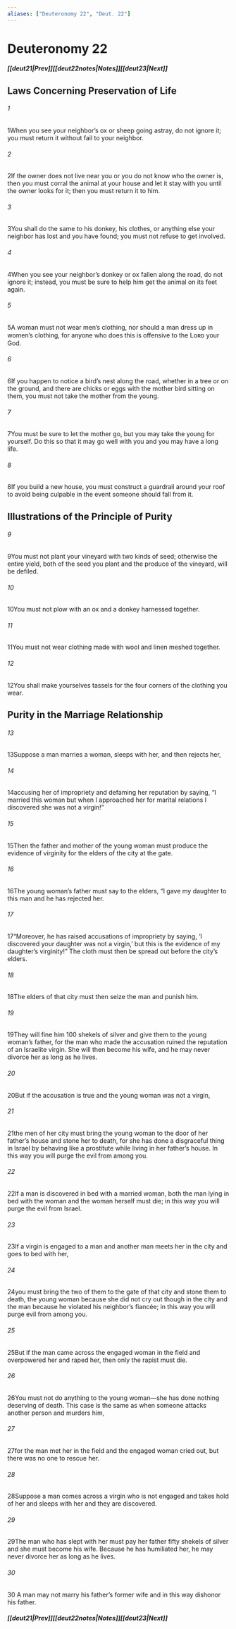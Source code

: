 ```yaml
---
aliases: ["Deuteronomy 22", "Deut. 22"]
---
```

# Deuteronomy 22
##### <span class=arrow-left></span>[[deut21|Prev]]<span class=navigation-separator></span>[[deut22notes|Notes]]<span class=navigation-separator></span>[[deut23|Next]]<span class=arrow-right></span>
## Laws Concerning Preservation of Life
###### 1
<span class=verse-first>1</span>When you see your neighbor’s ox or sheep going astray, do not ignore it; you must return it without fail to your neighbor.
###### 2
<span class=verse-body>2</span>If the owner does not live near you or you do not know who the owner is, then you must corral the animal at your house and let it stay with you until the owner looks for it; then you must return it to him.
###### 3
<span class=verse-body>3</span>You shall do the same to his donkey, his clothes, or anything else your neighbor has lost and you have found; you must not refuse to get involved.
###### 4
<span class=verse-body>4</span>When you see your neighbor’s donkey or ox fallen along the road, do not ignore it; instead, you must be sure to help him get the animal on its feet again.
<div class=paragraph-break></div>

###### 5
<span class=verse-first>5</span>A woman must not wear men’s clothing, nor should a man dress up in women’s clothing, for anyone who does this is offensive to the Lᴏʀᴅ your God.
<div class=paragraph-break></div>

###### 6
<span class=verse-first>6</span>If you happen to notice a bird’s nest along the road, whether in a tree or on the ground, and there are chicks or eggs with the mother bird sitting on them, you must not take the mother from the young.
###### 7
<span class=verse-body>7</span>You must be sure to let the mother go, but you may take the young for yourself. Do this so that it may go well with you and you may have a long life.
<div class=paragraph-break></div>

###### 8
<span class=verse-first>8</span>If you build a new house, you must construct a guardrail around your roof to avoid being culpable in the event someone should fall from it.
## Illustrations of the Principle of Purity
###### 9
<span class=verse-first>9</span>You must not plant your vineyard with two kinds of seed; otherwise the entire yield, both of the seed you plant and the produce of the vineyard, will be defiled.
<div class=paragraph-break></div>

###### 10
<span class=verse-first>10</span>You must not plow with an ox and a donkey harnessed together.
<div class=paragraph-break></div>

###### 11
<span class=verse-first>11</span>You must not wear clothing made with wool and linen meshed together.
<div class=paragraph-break></div>

###### 12
<span class=verse-first>12</span>You shall make yourselves tassels for the four corners of the clothing you wear.
## Purity in the Marriage Relationship
###### 13
<span class=verse-first>13</span>Suppose a man marries a woman, sleeps with her, and then rejects her,
###### 14
<span class=verse-body>14</span>accusing her of impropriety and defaming her reputation by saying, “I married this woman but when I approached her for marital relations I discovered she was not a virgin!”
###### 15
<span class=verse-body>15</span>Then the father and mother of the young woman must produce the evidence of virginity for the elders of the city at the gate.
###### 16
<span class=verse-body>16</span>The young woman’s father must say to the elders, “I gave my daughter to this man and he has rejected her.
###### 17
<span class=verse-body>17</span>“Moreover, he has raised accusations of impropriety by saying, ‘I discovered your daughter was not a virgin,’ but this is the evidence of my daughter’s virginity!” The cloth must then be spread out before the city’s elders.
###### 18
<span class=verse-body>18</span>The elders of that city must then seize the man and punish him.
###### 19
<span class=verse-body>19</span>They will fine him 100 shekels of silver and give them to the young woman’s father, for the man who made the accusation ruined the reputation of an Israelite virgin. She will then become his wife, and he may never divorce her as long as he lives.
<div class=paragraph-break></div>

###### 20
<span class=verse-first>20</span>But if the accusation is true and the young woman was not a virgin,
###### 21
<span class=verse-body>21</span>the men of her city must bring the young woman to the door of her father’s house and stone her to death, for she has done a disgraceful thing in Israel by behaving like a prostitute while living in her father’s house. In this way you will purge the evil from among you.
<div class=paragraph-break></div>

###### 22
<span class=verse-first>22</span>If a man is discovered in bed with a married woman, both the man lying in bed with the woman and the woman herself must die; in this way you will purge the evil from Israel.
<div class=paragraph-break></div>

###### 23
<span class=verse-first>23</span>If a virgin is engaged to a man and another man meets her in the city and goes to bed with her,
###### 24
<span class=verse-body>24</span>you must bring the two of them to the gate of that city and stone them to death, the young woman because she did not cry out though in the city and the man because he violated his neighbor’s fiancée; in this way you will purge evil from among you.
<div class=paragraph-break></div>

###### 25
<span class=verse-first>25</span>But if the man came across the engaged woman in the field and overpowered her and raped her, then only the rapist must die.
###### 26
<span class=verse-body>26</span>You must not do anything to the young woman—she has done nothing deserving of death. This case is the same as when someone attacks another person and murders him,
###### 27
<span class=verse-body>27</span>for the man met her in the field and the engaged woman cried out, but there was no one to rescue her.
<div class=paragraph-break></div>

###### 28
<span class=verse-first>28</span>Suppose a man comes across a virgin who is not engaged and takes hold of her and sleeps with her and they are discovered.
###### 29
<span class=verse-body>29</span>The man who has slept with her must pay her father fifty shekels of silver and she must become his wife. Because he has humiliated her, he may never divorce her as long as he lives.
<div class=paragraph-break></div>

###### 30
<span class=verse-first>30</span> A man may not marry his father’s former wife and in this way dishonor his father.
##### <span class=arrow-left></span>[[deut21|Prev]]<span class=navigation-separator></span>[[deut22notes|Notes]]<span class=navigation-separator></span>[[deut23|Next]]<span class=arrow-right></span>